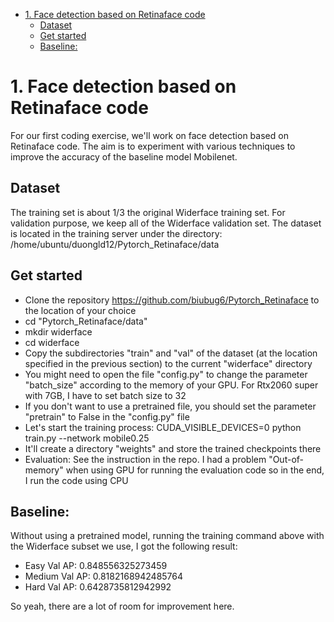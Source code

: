 - [1. Face detection based on Retinaface code](#1-face-detection-based-on-retinaface-code)
  - [Dataset](#dataset)
  - [Get started](#get-started)
  - [Baseline:](#baseline)
# 1. Face detection based on Retinaface code
For our first coding exercise, we'll work on face detection based on Retinaface code. The aim is to experiment with various techniques to improve the accuracy of the baseline model Mobilenet.
## Dataset 
The training set is about 1/3 the original Widerface training set. For validation purpose, we keep all of the Widerface validation set.
The dataset is located in the training server under the directory:
/home/ubuntu/duongld12/Pytorch_Retinaface/data
## Get started
- Clone the repository https://github.com/biubug6/Pytorch_Retinaface to the location of your choice  
- cd "Pytorch_Retinaface/data"
- mkdir widerface
- cd widerface
- Copy the subdirectories "train" and "val" of the dataset (at the location specified in the previous section) to the current "widerface" directory
- You might need to open the file "config.py" to change the parameter "batch_size" according to the memory of your GPU. For Rtx2060 super with 7GB, I have to set batch size to 32
- If you don't want to use a pretrained file, you should set the parameter "pretrain" to False in the "config.py" file
- Let's start the training process:  CUDA_VISIBLE_DEVICES=0 python train.py --network mobile0.25 
- It'll create a directory "weights" and store the trained checkpoints there
- Evaluation: See the instruction in the repo. I had a problem "Out-of-memory" when using GPU for running the evaluation code so in the end, I run the code using CPU

## Baseline:
Without using a pretrained model, running the training command above with the Widerface subset we use, I got the following result:
- Easy Val AP: 0.848556325273459 
- Medium Val AP: 0.8182168942485764 
- Hard Val AP: 0.6428735812942992

So yeah, there are a lot of room for improvement here.

 